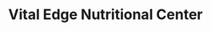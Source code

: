 ---
title: "Vital Edge Nutritional Center"
url: /altavista/vital-edge-nutritional-center/
shop: Bioladen
---